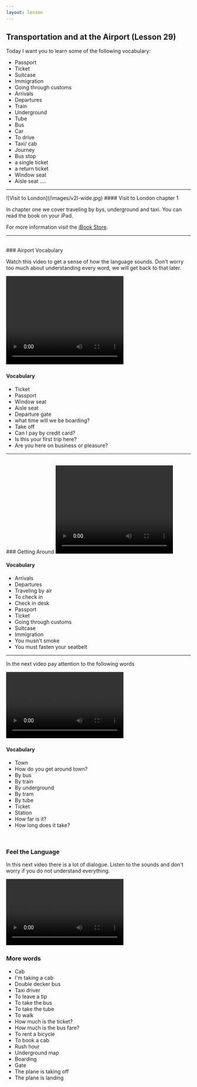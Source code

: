 ```yaml
---
layout: lesson
---
```

## Transportation and at the Airport (Lesson 29)


Today I want you to learn some of the following vocabulary:

* Passport 
* Ticket
* Suitcase
* Immigration
* Going through customs
* Arrivals 
* Departures 
* Train 
* Underground 
* Tube 
* Bus 
* Car
* To drive 
* Taxi/ cab  
* Journey 
* Bus stop
* a single ticket 
* a return ticket 
* Window seat
* Aisle seat
….

<hr>
![Visit to London](/images/v2l-wide.jpg)
#### Visit to London chapter 1

In chapter one we cover traveling by bys, underground and taxi. 
You can read the book on your iPad.

For more information visit the [iBook Store](https://itunes.apple.com/us/book/portuguese-for-travelers/id568515833).

<hr>

<br class="column">
### Airport Vocabulary

Watch this video to get a sense of how the language sounds. Don't worry too much about understanding every word, we will get back to that later.


<video width="320" height="240" preload="none">
    <source type="video/youtube" src="http://www.youtube.com/watch?v=wCyWGjDNPnY" />
</video>

#### Vocabulary

* Ticket  
* Passport
* Window seat 
* Aisle seat
* Departure gate
* what time will we be boarding? 
* Take off
* Can I pay by credit card?
* Is this your first trip here? 
* Are you here on business or pleasure?
<hr>

<br class="column">
### Getting Around 

<video width="320" height="240" preload="none">
    <source type="video/youtube" src="http://www.youtube.com/watch?v=lNSvU8fqu8I" />
</video>

#### Vocabulary

* Arrivals 
* Departures
* Traveling by air
* To check in
* Check in desk
* Passport
* Ticket
* Going through customs
* Suitcase
* Immigration
* You musn't smoke
* You must fasten your seatbelt



<hr>

In the next video pay attention to the following words


<video width="320" height="180" preload="none">
    <source type="video/youtube" src="http://www.youtube.com/watch?v=cTGxlUnDBFA" />
</video>

#### Vocabulary

* Town
* How do you get around town?
* By bus 
* By train
* By underground
* By tram 
* By tube
* Ticket 
* Station 
* How far is it? 
* How long does it take?


<br class="column">

### Feel the Language

In this next video there is a lot of dialogue. 
Listen to the sounds and don't worry if you do not understand everything.

<video width="320" height="180" preload="none">
    <source type="video/youtube" src="http://www.youtube.com/watch?v=Uvx4Hd7A-hE" />
</video>


<br class="column">

### More words

* Cab 
* I'm taking a cab 
* Double decker bus 
* Taxi driver 
* To leave a tip
* To take the bus 
* To take the tube 
* To walk 
* How much is the ticket? 
* How much is the bus fare? 
* To rent a bicycle
* To book a cab 
* Rush hour 
* Underground map 
* Boarding 
* Gate 
* The plane is taking off
* The plane is landing 





